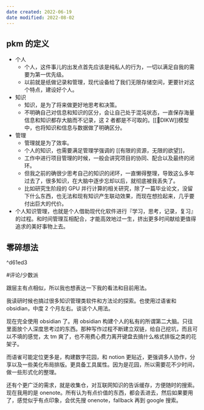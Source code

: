 ```yaml
---
date created: 2022-06-19
date modified: 2022-08-02
---
```


## pkm 的定义

- 个人
	- 个人，这件事儿的出发点首先应该是纯私人的行为，一切以满足自我的需要为第一优先级。
	- 以前就是纸做记录和管理，现代设备给了我们无限存储空间，更要针对这个特点，建设好个人。
- 知识
	- 知识，是为了将来做更好地思考和决策。
	- 不明确自己对信息和知识的区分，会让自己处于混沌状态，一直保存海量信息和知识都存大脑而不记录，这 2 者都是不可取的。[[🔡DIKW]]模型中，也将知识和信息与数据做了明确区分。
- 管理
	- 管理就是为了效率。
	- 个人的知识，也需要满足管理学强调的 [[有限的资源，无限的欲望]]，
	- 工作中进行项目管理的时候，一般会讲究项目的协同、配合以及最终的闭环。
	- 但我之前的确很少思考自己的知识的闭环，一直懒得整理，导致这么多年过去了，很多知识，在大脑中逐步忘却以后，就彻底被我丢失了。
	- 比如研究生阶段的 GPU 并行计算的相关研究，除了一篇毕业论文，没留下什么东西，也无法和现有知识产生联动效果，而现在想捡起来，几乎要付出巨大的代价。
- 个人知识管理，也就是个人借助现代化软件进行『学习，思考，记录，复习』的过程。和时间管理互相配合，才能高效地过一生，挤出更多时间献给更值得追求的美好事物上去。

## 零碎想法

^d61ed3

#评论/少数派

跟层主有点相似，所以我也想表达一下我的看法和目前用法。

我读研时候也搞过很多知识管理类软件和方法论的探索。也使用过语雀和 obsidian，中度 2 个月左右。谈谈个人用法。

现在完全使用 obsidian 了。用 obsidian 构建个人的私有的所谓第二大脑。只往里面放个人深度思考过的东西。那种写作过程不断建立双链，给自己挖坑，而且可以不填的感觉，太 tm 爽了，也不用费心费力离开键盘去搞什么格式排版之类的花架子。

而语雀可能定位更多是，构建数字花园，和 notion 更贴近，更强调多人协作，分享以及一些美化布局排版。更具备工具属性。因为是花园，所以需要花不少时间，做一些形式化的整理。

还有个更广泛的需求，就是收集仓，对互联网知识的告诉缓存，方便随时的搜索。现在我用的是 onenote。所有认为有点价值的东西，都会丢进去，然后如果要用了，感觉似乎有点印象，会优先搜 onenote，fallback 再到 google 搜索。
